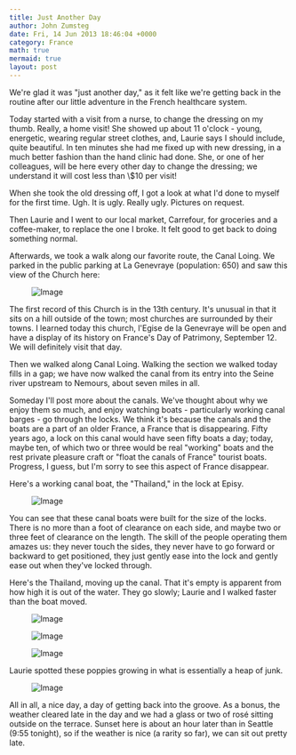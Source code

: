 ```yaml
---
title: Just Another Day
author: John Zumsteg
date: Fri, 14 Jun 2013 18:46:04 +0000
category: France
math: true
mermaid: true
layout: post
---
```

We're glad it was "just another day," as it felt like we're getting back in the routine after our little adventure in the French healthcare system.

Today started with a visit from a nurse, to change the dressing on my thumb. Really, a home visit! She showed up about 11 o'clock - young, energetic, wearing regular street clothes, and, Laurie says I should include, quite beautiful. In ten minutes she had me fixed up with new dressing, in a much better fashion than the hand clinic had done. She, or one of her colleagues, will be here every other day to change the dressing; we understand it will cost less than \\$10 per visit!

When she took the old dressing off, I got a look at what I'd done to myself for the first time. Ugh. It is ugly. Really ugly. Pictures on request.

Then Laurie and I went to our local market, Carrefour, for groceries and a coffee-maker, to replace the one I broke. It felt good to get back to doing something normal.

Afterwards, we took a walk along our favorite route, the Canal Loing. We parked in the public parking at La Genevraye (population: 650) and saw this view of the Church here:
<figure class = "portrait">
	<img src="{{"/assets/images/2013/06/la-genevrae-church.jpg" | prepend: site.baseurl | prepend: site.url }}" alt="Image" />
	<figcaption></figcaption>
</figure>


The first record of this Church is in the 13th century. It's unusual in that it sits on a hill outside of the town; most churches are surrounded by their towns. I learned today this church, l'Egise de la Genevraye will be open and have a display of its history on France's Day of Patrimony, September 12. We will definitely visit that day.

Then we walked along Canal Loing. Walking the section we walked today fills in a gap; we have now walked the canal from its entry into the Seine river upstream to Nemours, about seven miles in all.

Someday I'll post more about the canals. We've thought about why we enjoy them so much, and enjoy watching boats - particularly working canal barges -  go through the locks. We think it's because the canals and the boats are a part of an older France, a France that is disappearing. Fifty years ago, a lock on this canal would have seen fifty boats a day; today, maybe ten, of which two or three would be real "working" boats and the rest private pleasure craft or "float the canals of France" tourist boats. Progress, I guess, but I'm sorry to see this aspect of France disappear.

Here's a working canal boat, the "Thailand," in the lock at Episy.
<figure class = "portrait">
	<img src="{{"/assets/images/2013/06/thailand-3.jpg" | prepend: site.baseurl | prepend: site.url }}" alt="Image" />
	<figcaption></figcaption>
</figure>


You can see that these canal boats were built for the size of the locks. There is no more than a foot of clearance on each side, and maybe two or three feet of clearance on the length. The skill of the people operating them amazes us: they never touch the sides, they never have to go forward or backward to get positioned, they just gently ease into the lock and gently ease out when they've locked through.

Here's the Thailand, moving up the canal. That it's empty is apparent from how high it is out of the water. They go slowly; Laurie and I walked faster than the boat moved.
<figure class = "portrait">
	<img src="{{"/assets/images/2013/06/thailand-2.jpg" | prepend: site.baseurl | prepend: site.url }}" alt="Image" />
	<figcaption></figcaption>
</figure>


<figure class = "landscape">
	<img src="{{"/assets/images/2013/06/thailand-1.jpg" | prepend: site.baseurl | prepend: site.url }}" alt="Image" />
	<figcaption></figcaption>
</figure>


<figure class = "portrait">
	<img src="{{"/assets/images/2013/06/Thailand-4.jpg" | prepend: site.baseurl | prepend: site.url }}" alt="Image" />
	<figcaption></figcaption>
</figure>



Laurie spotted these poppies growing in what is essentially a heap of junk. 
<figure class = "portrait">
	<img src="{{"/assets/images/2013/06/poppies.jpg" | prepend: site.baseurl | prepend: site.url }}" alt="Image" />
	<figcaption></figcaption>
</figure>



All in all, a nice day, a day of getting back into the groove. As a bonus, the weather cleared late in the day and we had a glass or two of rosé sitting outside on the terrace. Sunset here is about an hour later than in Seattle (9:55 tonight), so if the weather is nice (a rarity so far), we can sit out pretty late.
